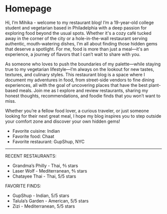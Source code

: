 # Homepage
Hi, I’m Mihika - welcome to my restaurant blog! I’m a 19-year-old college student and vegetarian based in Philadelphia with a deep passion for exploring food beyond the usual spots. Whether it's a cozy café tucked away in the corner of the city or a hole-in-the-wall restaurant serving authentic, mouth-watering dishes, I’m all about finding those hidden gems that deserve a spotlight. For me, food is more than just a meal—it's an experience, a journey of flavors that I can’t wait to share with you.

As someone who loves to push the boundaries of my palette—while staying true to my vegetarian lifestyle—I’m always on the lookout for new tastes, textures, and culinary styles. This restaurant blog is a space where I document my adventures in food, from street-side vendors to fine dining experiences, all with the goal of uncovering places that have the best plant-based meals. Join me as I explore and review restaurants, sharing my honest thoughts, recommendations, and foodie finds that you won’t want to miss.

Whether you’re a fellow food lover, a curious traveler, or just someone looking for their next great meal, I hope my blog inspires you to step outside your comfort zone and discover your own hidden gems!

- Favorite cuisine: Indian
- Favorite food: Chaat
- Favorite restaurant: GupShup, NYC

---

RECENT RESTAURANTS:
- Grandma’s Philly - Thai,  ⅘ stars 
- Laser Wolf - Mediterranean, ⅘ stars
- Chatayee Thai - Thai, 5/5 stars

FAVORITE FINDS:
- GupShup - Indian, 5/5 stars
- Talula’s Garden - American, 5/5 stars
- Zizi - Mediterranean, 5/5 stars
